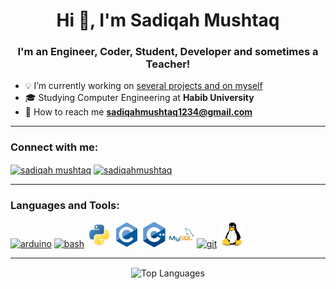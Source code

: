 <h1 align="center">Hi 👋, I'm Sadiqah Mushtaq</h1>
<h3 align="center">I'm an Engineer, Coder, Student, Developer and sometimes a Teacher!</h3>

- 💡 I’m currently working on [several projects and on myself](https://github.com/SadiqahMushtaq/SadiqahMushtaq)
- 🎓 Studying Computer Engineering at **Habib University**
- 📧 How to reach me **sadiqahmushtaq1234@gmail.com**

---

<h3 align="left">Connect with me:</h3>
<p align="left">
<a href="https://fb.com/sadiqah mushtaq" target="blank"><img align="center" src="https://raw.githubusercontent.com/rahuldkjain/github-profile-readme-generator/master/src/images/icons/Social/facebook.svg" alt="sadiqah mushtaq" height="30" width="40" /></a>
<a href="https://instagram.com/sadiqahmushtaq" target="blank"><img align="center" src="https://raw.githubusercontent.com/rahuldkjain/github-profile-readme-generator/master/src/images/icons/Social/instagram.svg" alt="sadiqahmushtaq" height="30" width="40" /></a>
</p>

---

<h3 align="left">Languages and Tools:</h3>
<p align="left">
<a href="https://www.arduino.cc/" target="_blank"> <img src="https://cdn.worldvectorlogo.com/logos/arduino-1.svg" alt="arduino" width="40" height="40"/></a>
<a href="https://www.gnu.org/software/bash/" target="_blank"> <img src="https://www.vectorlogo.zone/logos/gnu_bash/gnu_bash-icon.svg" alt="bash" width="40" height="40"/></a>
<a href="https://www.python.org" target="_blank"> <img src="https://raw.githubusercontent.com/devicons/devicon/master/icons/python/python-original.svg" alt="python" width="40" height="40"/></a>
<a href="https://www.w3schools.com/c/" target="_blank"> <img src="https://raw.githubusercontent.com/devicons/devicon/master/icons/c/c-original.svg" alt="c" width="40" height="40"/></a>
<a href="https://www.w3schools.com/cpp/" target="_blank"> <img src="https://raw.githubusercontent.com/devicons/devicon/master/icons/cplusplus/cplusplus-original.svg" alt="cplusplus" width="40" height="40"/></a>
<a href="https://www.mysql.com/" target="_blank"> <img src="https://raw.githubusercontent.com/devicons/devicon/master/icons/mysql/mysql-original-wordmark.svg" alt="mysql" width="40" height="40"/></a>
<a href="https://git-scm.com/" target="_blank"> <img src="https://www.vectorlogo.zone/logos/git-scm/git-scm-icon.svg" alt="git" width="40" height="40"/></a>
<a href="https://www.linux.org/" target="_blank"> <img src="https://raw.githubusercontent.com/devicons/devicon/master/icons/linux/linux-original.svg" alt="linux" width="40" height="40"/></a>
</p>

---
<p align="center">
  <img align="center" src="https://github-readme-stats.vercel.app/api/top-langs/?username=SadiqahMushtaq&layout=compact&langs_count=8&theme=radical" alt="Top Languages" />
</p>

